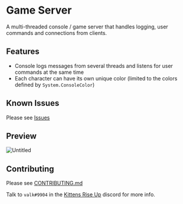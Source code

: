 # Game Server
A multi-threaded console / game server that handles logging, user commands and connections from clients.

## Features
- Console logs messages from several threads and listens for user commands at the same time
- Each character can have its own unique color (limited to the colors defined by `System.ConsoleColor`)

## Known Issues
Please see [Issues](https://github.com/Kittens-Rise-Up/server/issues)

## Preview
![Untitled](https://user-images.githubusercontent.com/6277739/127713984-25b46c97-aba7-47f3-846c-83be1ba0c741.png)

## Contributing
Please see [CONTRIBUTING.md](https://github.com/Kittens-Rise-Up/server/blob/main/CONTRIBUTING.md)

Talk to `valk#9904` in the [Kittens Rise Up](https://discord.gg/cDNf8ja) discord for more info.
